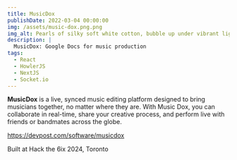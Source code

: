 ```yaml
---
title: MusicDox
publishDate: 2022-03-04 00:00:00
img: /assets/music-dox.png.png
img_alt: Pearls of silky soft white cotton, bubble up under vibrant lighting
description: |
  MusicDox: Google Docs for music production
tags:
  - React
  - HowlerJS
  - NextJS
  - Socket.io
---
```


**MusicDox** is a live, synced music editing platform designed to bring musicians together, no matter where they are. With Music Dox, you can collaborate in real-time, share your creative process, and perform live with friends or bandmates across the globe.

<https://devpost.com/software/musicdox>

Built at Hack the 6ix 2024, Toronto
